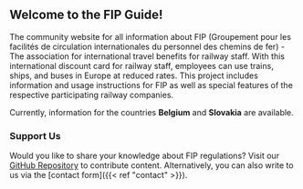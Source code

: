 ## Welcome to the FIP Guide!

The community website for all information about FIP (Groupement pour les facilités de circulation internationales du personnel des chemins de fer) - The association for international travel benefits for railway staff.
With this international discount card for railway staff, employees can use trains, ships, and buses in Europe at reduced rates.
This project includes information and usage instructions for FIP as well as special features of the respective participating railway companies.

Currently, information for the countries **Belgium** and **Slovakia** are available.

### Support Us
Would you like to share your knowledge about FIP regulations? Visit our [GitHub Repository](https://github.com/fipguide/fipguide.github.io) to contribute content.
Alternatively, you can also write to us via the [contact form]({{< ref "contact" >}}).



